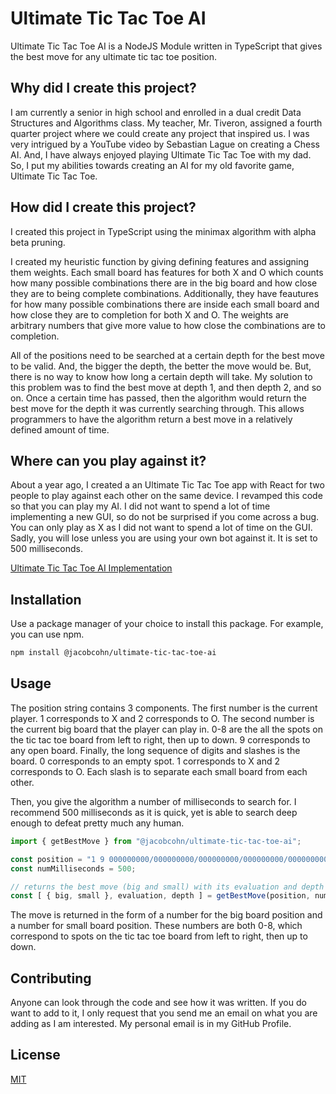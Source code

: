 # Ultimate Tic Tac Toe AI

Ultimate Tic Tac Toe AI is a NodeJS Module written in TypeScript that gives the best move for any ultimate tic tac toe position.

## Why did I create this project?

I am currently a senior in high school and enrolled in a dual credit Data Structures and Algorithms class. My teacher, Mr. Tiveron, assigned a fourth quarter project where we could create any project that inspired us. I was very intrigued by a YouTube video by Sebastian Lague on creating a Chess AI. And, I have always enjoyed playing Ultimate Tic Tac Toe with my dad. So, I put my abilities towards creating an AI for my old favorite game, Ultimate Tic Tac Toe.

## How did I create this project?

I created this project in TypeScript using the minimax algorithm with alpha beta pruning. 

I created my heuristic function by giving defining features and assigning them weights. Each small board has features for both X and O which counts how many possible combinations there are in the big board and how close they are to being complete combinations. Additionally, they have feautures for how many possible combinations there are inside each small board and how close they are to completion for both X and O. The weights are arbitrary numbers that give more value to how close the combinations are to completion. 

All of the positions need to be searched at a certain depth for the best move to be valid. And, the bigger the depth, the better the move would be. But, there is no way to know how long a certain depth will take. My solution to this problem was to find the best move at depth 1, and then depth 2, and so on. Once a certain time has passed, then the algorithm would return the best move for the depth it was currently searching through. This allows programmers to have the algorithm return a best move in a relatively defined amount of time.

## Where can you play against it?

About a year ago, I created a an Ultimate Tic Tac Toe app with React for two people to play against each other on the same device. I revamped this code so that you can play my AI. I did not want to spend a lot of time implementing a new GUI, so do not be surprised if you come across a bug. You can only play as X as I did not want to spend a lot of time on the GUI. Sadly, you will lose unless you are using your own bot against it. It is set to 500 milliseconds.

[Ultimate Tic Tac Toe AI Implementation](https://jacobcohn.github.io/ultimate-tic-tac-toe-ai-implementation/)

## Installation

Use a package manager of your choice to install this package. For example, you can use npm.

```bash
npm install @jacobcohn/ultimate-tic-tac-toe-ai
```

## Usage

The position string contains 3 components. The first number is the current player. 1 corresponds to X and 2 corresponds to O. The second number is the current big board that the player can play in. 0-8 are the all the spots on the tic tac toe board from left to right, then up to down. 9 corresponds to any open board. Finally, the long sequence of digits and slashes is the board. 0 corresponds to an empty spot. 1 corresponds to X and 2 corresponds to O. Each slash is to separate each small board from each other.

Then, you give the algorithm a number of milliseconds to search for. I recommend 500 milliseconds as it is quick, yet is able to search deep enough to defeat pretty much any human.

```javascript
import { getBestMove } from "@jacobcohn/ultimate-tic-tac-toe-ai";

const position = "1 9 000000000/000000000/000000000/000000000/000000000/000000000/000000000/000000000/000000000";
const numMilliseconds = 500;

// returns the best move (big and small) with its evaluation and depth
const [ { big, small }, evaluation, depth ] = getBestMove(position, numMilliseconds);
```

The move is returned in the form of a number for the big board position and a number for small board position. These numbers are both 0-8, which correspond to spots on the tic tac toe board from left to right, then up to down.

## Contributing

Anyone can look through the code and see how it was written. If you do want to add to it, I only request that you send me an email on what you are adding as I am interested. My personal email is in my GitHub Profile.

## License

[MIT](https://choosealicense.com/licenses/mit/)
